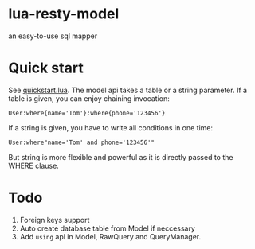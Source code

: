 # lua-resty-model
an  easy-to-use sql mapper
# Quick start
See [quickstart.lua](https://github.com/pronan/lua-resty-model/blob/master/quickstart.lua "view source file").
The model api takes a table or a string parameter. If a table is given, you can enjoy chaining invocation:

    User:where{name='Tom'}:where{phone='123456'}

If a string is given, you have to write all conditions in one time:

    User:where"name='Tom' and phone='123456'"
But string is more flexible and powerful as it is directly passed to the WHERE clause.

# Todo
1. Foreign keys support
2. Auto create database table from Model if neccessary
3. Add `using` api in Model, RawQuery and QueryManager.
